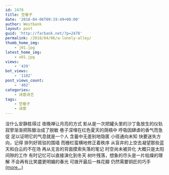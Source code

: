 ```yaml
---
id: 2478
title: 空巷子
date: '2018-04-06T09:19:49+00:00'
author: Westbank
layout: post
guid: 'http://farbank.net/?p=2478'
permalink: /2018/04/06/a-lonely-alley/
thumb_home_img:
    - j01.jpg
latest_home_img:
    - x01.jpg
views:
    - '439'
bot_views:
    - '1182'
post_views_count:
    - '402'
categories:
    - 诗意诗艺
tags:
    - 空巷子
    - 诗意
---
```


没什么安静胜得过 夜晚禅让月亮的方式 影从是一次把罐头里的沙丁鱼放生的仪轨 寂寥渐渐把陈酿治成了脱敏 巷子深埋在红色夏天的荫梧中 呼吸因肆虐的香气而急促 足以证明它的气息就是一个人 含蓄中无差别地隐匿 小径通向未知 快要迷失方向，记得 排列好斑驳的围墙 而栅栏蛮横地修正着秩序 从盲井的上空去凝望那些蓝天和白云的不在场 再从无言的背面摸索失落的笔记 时空尚未被异化 大概只是太阳间隙的工作 有时记忆可以直接演化到冬天 树叶残落，想象的尽头是一片枯燥的理解 不会再有比笑靥更明媚的春光 可拨开最后一株花瓣 仍然需要铜匠的巧手 [<span aria-label="Continue reading 空巷子">(more…)</span>](http://farbank.net/2018/04/06/a-lonely-alley/#more-2478)